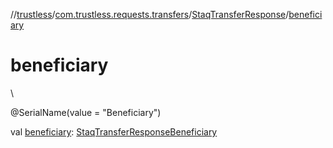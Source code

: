 //[trustless](../../../index.md)/[com.trustless.requests.transfers](../index.md)/[StaqTransferResponse](index.md)/[beneficiary](beneficiary.md)

# beneficiary

\

@SerialName(value = &quot;Beneficiary&quot;)

val [beneficiary](beneficiary.md): [StaqTransferResponseBeneficiary](../-staq-transfer-response-beneficiary/index.md)

